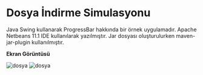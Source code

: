 # Dosya İndirme Simulasyonu

Java Swing kullanarak ProgressBar hakkında bir örnek uygulamadır. Apache Netbeans 11.1 IDE kullanılarak yazılmıştır. Jar dosyası oluşturulurken maven-jar-plugin kullanılmıştır.

**Ekran Görüntüsü**

![dosya](https://github.com/mertkolgu/java-swing-examples/blob/master/dosya-indirme-simulasyonu/screenshots/dosya-indirme.png)
![dosya](https://github.com/mertkolgu/java-swing-examples/blob/master/dosya-indirme-simulasyonu/screenshots/sonuc.png)
